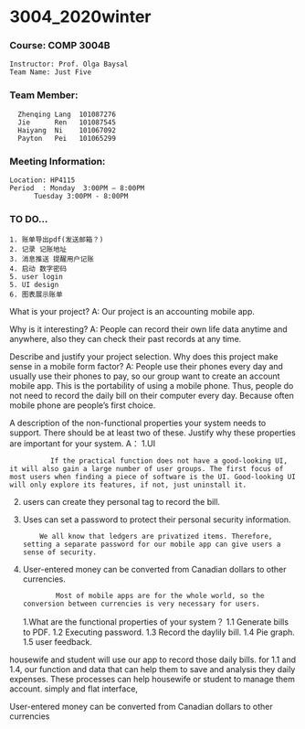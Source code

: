 # 3004_2020winter 

### Course: COMP 3004B</br>
	Instructor: Prof. Olga Baysal
	Team Name: Just Five
### Team Member:
      Zhenqing Lang  101087276
      Jie      Ren 	 101087545
      Haiyang  Ni	 101067092
      Payton   Pei	 101065299

### Meeting Information:
	Location: HP4115
	Period 	: Monday  3:00PM – 8:00PM
		  Tuesday 3:00PM - 8:00PM


### TO DO...
	1. 账单导出pdf(发送邮箱？)
	2. 记录 记账地址
	3. 消息推送 提醒用户记账
	4. 启动 数字密码
	5. user login
	5. UI design
	6. 图表展示账单
	
What is your project?
A: Our project is an accounting mobile app.

Why is it interesting?
A: People can record their own life data anytime and anywhere, also they can check their past records at any time.

Describe and justify your project selection. Why does this project make sense in a mobile form factor?
A: People use their phones every day and usually use their phones to pay, so our group want to create an account mobile app. This is the portability of using a mobile phone. Thus, people do not need to record the daily bill on their computer every day. Because  often mobile phone are people’s first choice. 



A description of the non-functional properties your system needs to support. There should be at
least two of these. Justify why these properties are important for your system.
A： 1.UI  
	
	
              If the practical function does not have a good-looking UI, it will also gain a large number of user groups. The first focus of most users when finding a piece of software is the UI. Good-looking UI will only explore its features, if not, just uninstall it.

2. users can create they personal tag to record the bill. 
3. Uses can set a password to protect their personal security information.

           We all know that ledgers are privatized items. Therefore, setting a separate password for our mobile app can give users a sense of security.
4. User-entered money can be converted from Canadian dollars to other currencies.

               Most of mobile apps are for the whole world, so the conversion between currencies is very necessary for users.

	1.What are the functional properties of your system？
	1.1 Generate bills to PDF. 
	1.2 Executing password.
	1.3 Record the daylily bill.
	1.4 Pie graph.
	1.5 user feedback.


housewife and student will use our app to record those daily bills. 
for 1.1 and 1.4, our function and data that can help them to save and analysis they daily expenses. 
These processes can help housewife or student to manage them account. simply and flat interface, 


User-entered money can be converted from Canadian dollars to other currencies

